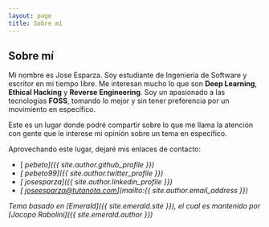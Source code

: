 ```yaml
---
layout: page
title: Sobre mí 
---
```

## Sobre mí
Mi nombre es Jose Esparza. Soy estudiante de Ingeniería de Software y escritor 
en mi tiempo libre. Me interesan mucho lo que son **Deep Learning**, **Ethical Hacking**
y **Reverse Engineering**. Soy un apasionado a las tecnologías **FOSS**, tomando 
lo mejor y sin tener preferencia por un movimiento en específico.

Este es un lugar donde podré compartir sobre lo que me llama la atención con 
gente que le interese mi opinión sobre un tema en específico.

Aprovechando este lugar, dejaré mis enlaces de contacto:

- [<i class="fab fa-github"/> pebeto]({{ site.author.github_profile }})
- [<i class="fab fa-twitter"/> pebeto99]({{ site.author.twitter_profile }})
- [<i class="fab fa-linkedin"/> josesparza]({{ site.author.linkedin_profile }})
- [<i class="fas fa-envelope"/> joseesparza@tutanota.com](mailto:{{ site.author.email_address }})

*Tema basado en [Emerald]({{ site.emerald.site }}), el cual es mantenido por [Jacopo Rabolini]({{ site.emerald.author }})*
